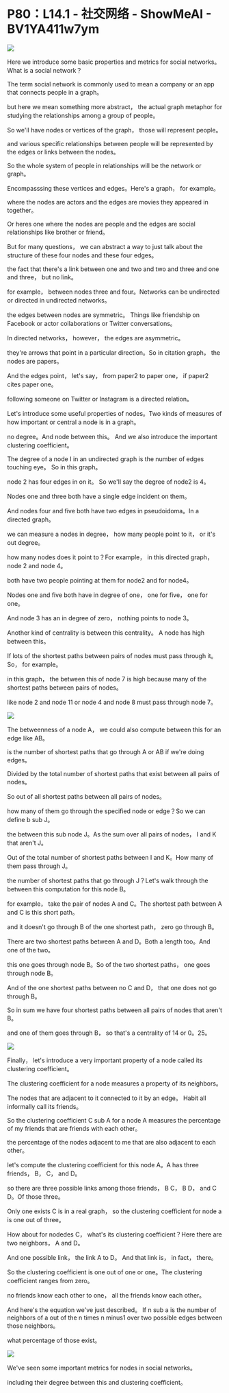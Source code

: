 # P80：L14.1 - 社交网络 - ShowMeAI - BV1YA411w7ym

![](img/5f60536530b47b2ef05893956d37a457_0.png)

Here we introduce some basic properties and metrics for social networks。What is a social network？

The term social network is commonly used to mean a company or an app that connects people in a graph。

 but here we mean something more abstract， the actual graph metaphor for studying the relationships among a group of people。

So we'll have nodes or vertices of the graph， those will represent people。

 and various specific relationships between people will be represented by the edges or links between the nodes。

So the whole system of people in relationships will be the network or graph。

Encompasssing these vertices and edges。Here's a graph， for example。

 where the nodes are actors and the edges are movies they appeared in together。

Or heres one where the nodes are people and the edges are social relationships like brother or friend。

But for many questions， we can abstract a way to just talk about the structure of these four nodes and these four edges。

 the fact that there's a link between one and two and two and three and one and three， but no link。

 for example， between nodes three and four。Networks can be undirected or directed in undirected networks。

 the edges between nodes are symmetric。 Things like friendship on Facebook or actor collaborations or Twitter conversations。

In directed networks， however， the edges are asymmetric。

 they're arrows that point in a particular direction。So in citation graph， the nodes are papers。

And the edges point， let's say， from paper2 to paper one， if paper2 cites paper one。

 following someone on Twitter or Instagram is a directed relation。

Let's introduce some useful properties of nodes。Two kinds of measures of how important or central a node is in a graph。

 no degree。And node between this。 And we also introduce the important clustering coefficient。

The degree of a node I in an undirected graph is the number of edges touching eye。 So in this graph。

 node 2 has four edges in on it。 So we'll say the degree of node2 is 4。

Nodes one and three both have a single edge incident on them。

And nodes four and five both have two edges in pseudoidoma。In a directed graph。

 we can measure a nodes in degree， how many people point to it， or it's out degree。

 how many nodes does it point to？For example， in this directed graph， node 2 and node 4。

 both have two people pointing at them for node2 and for node4。

Nodes one and five both have in degree of one， one for five， one for one。

And node 3 has an in degree of zero， nothing points to node 3。

Another kind of centrality is between this centrality。 A node has high between this。

 If lots of the shortest paths between pairs of nodes must pass through it。 So， for example。

 in this graph， the between this of node 7 is high because many of the shortest paths between pairs of nodes。

 like node 2 and node 11 or node 4 and node 8 must pass through node 7。



![](img/5f60536530b47b2ef05893956d37a457_2.png)

The betweenness of a node A， we could also compute between this for an edge like AB。

 is the number of shortest paths that go through A or AB if we're doing edges。

Divided by the total number of shortest paths that exist between all pairs of nodes。

So out of all shortest paths between all pairs of nodes。

 how many of them go through the specified node or edge？So we can define b sub J。

 the between this sub node J。As the sum over all pairs of nodes， I and K that aren't J。

Out of the total number of shortest paths between I and K。How many of them pass through J。

 the number of shortest paths that go through J？Let's walk through the between this computation for this node B。

 for example， take the pair of nodes A and C。The shortest path between A and C is this short path。

 and it doesn't go through B of the one shortest path， zero go through B。

There are two shortest paths between A and D。Both a length too。And one of the two。

 this one goes through node B。So of the two shortest paths， one goes through node B。

And of the one shortest paths between no C and D， that one does not go through B。

So in sum we have four shortest paths between all pairs of nodes that aren't B。

 and one of them goes through B， so that's a centrality of 14 or 0。25。



![](img/5f60536530b47b2ef05893956d37a457_4.png)

Finally， let's introduce a very important property of a node called its clustering coefficient。

The clustering coefficient for a node measures a property of its neighbors。

 The nodes that are adjacent to it connected to it by an edge。 Habit all informally call its friends。

So the clustering coefficient C sub A for a node A measures the percentage of my friends that are friends with each other。

 the percentage of the nodes adjacent to me that are also adjacent to each other。

 let's compute the clustering coefficient for this node A。A has three friends， B， C， and D。

 so there are three possible links among those friends， B C， B D， and C D。Of those three。

Only one exists C is in a real graph， so the clustering coefficient for node a is one out of three。

How about for nodedes C， what's its clustering coefficient？Here there are two neighbors， A and D。

And one possible link， the link A to D。 And that link is， in fact， there。

 So the clustering coefficient is one out of one or one。The clustering coefficient ranges from zero。

 no friends know each other to one， all the friends know each other。

And here's the equation we've just described。 If n sub a is the number of neighbors of a out of the n times n minus1 over two possible edges between those neighbors。

 what percentage of those exist。

![](img/5f60536530b47b2ef05893956d37a457_6.png)

We've seen some important metrics for nodes in social networks。

 including their degree between this and clustering coefficient。

